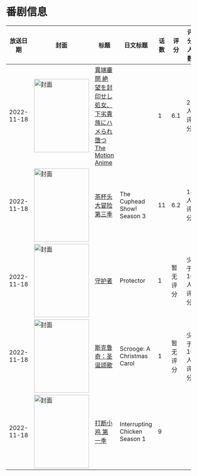# 番剧信息

|放送日期|封面|标题|日文标题|话数|评分|评分人数|
|---|---|---|---|---|---|---|
|2022-11-18|<img src="/img/no_icon_subject.png" alt="封面" style="width:150px;height:200px;object-fit:cover;">|[異端審問 絶望を封印せし処女、下劣貴族にハメられ堕つ The Motion Anime](https://bangumi.tv/subject/405505)||1|6.1|25人评分|
|2022-11-18|<img src="//lain.bgm.tv/pic/cover/c/eb/dc/410486_RPAvk.jpg" alt="封面" style="width:150px;height:200px;object-fit:cover;">|[茶杯头大冒险 第三季](https://bangumi.tv/subject/410486)|The Cuphead Show! Season 3|11|6.2|14人评分|
|2022-11-18|<img src="//lain.bgm.tv/pic/cover/c/1d/48/411289_Bq40b.jpg" alt="封面" style="width:150px;height:200px;object-fit:cover;">|[守护者](https://bangumi.tv/subject/411289)|Protector|1|暂无评分|少于10人评分|
|2022-11-18|<img src="//lain.bgm.tv/pic/cover/c/1e/40/451164_g3pBP.jpg" alt="封面" style="width:150px;height:200px;object-fit:cover;">|[斯克鲁奇：圣诞颂歌](https://bangumi.tv/subject/451164)|Scrooge: A Christmas Carol|1|暂无评分|少于10人评分|
|2022-11-18|<img src="//lain.bgm.tv/pic/cover/c/9c/4a/465124_Ut34z.jpg" alt="封面" style="width:150px;height:200px;object-fit:cover;">|[打断小鸡 第一季](https://bangumi.tv/subject/465124)|Interrupting Chicken Season 1|9|||
